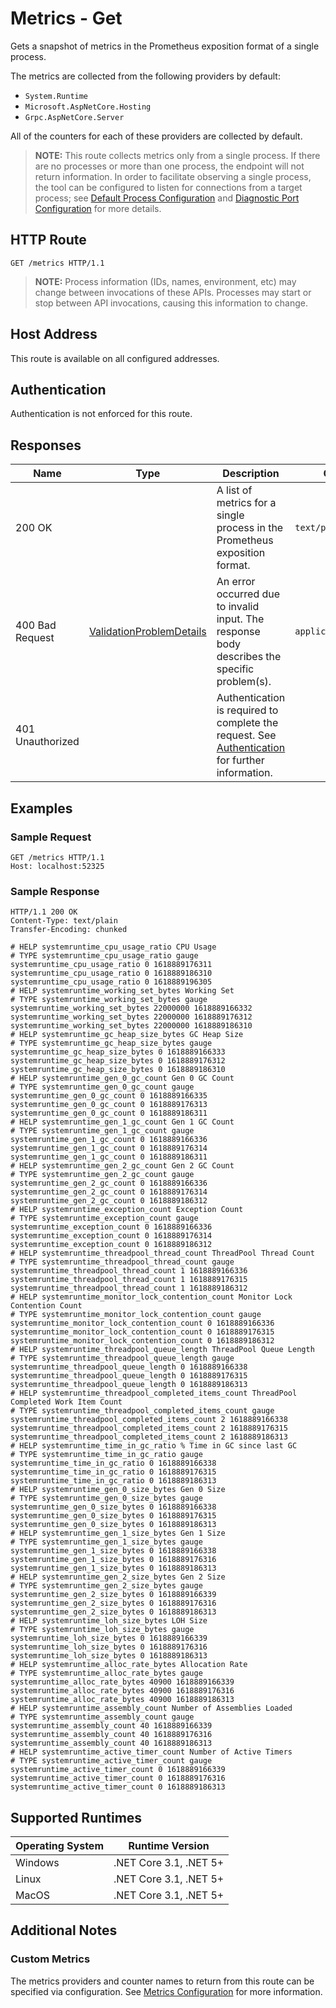 # Metrics - Get

Gets a snapshot of metrics in the Prometheus exposition format of a single process.

The metrics are collected from the following providers by default:
- `System.Runtime`
- `Microsoft.AspNetCore.Hosting`
- `Grpc.AspNetCore.Server`

All of the counters for each of these providers are collected by default.

> **NOTE:** This route collects metrics only from a single process. If there are no processes or more than one process, the endpoint will not return information. In order to facilitate observing a single process, the tool can be configured to listen for connections from a target process; see [Default Process Configuration](<../configuration.md#Default Process Configuration>) and [Diagnostic Port Configuration](<../configuration.md#Diagnostic Port Configuration>) for more details.

## HTTP Route

```http
GET /metrics HTTP/1.1
```

> **NOTE:** Process information (IDs, names, environment, etc) may change between invocations of these APIs. Processes may start or stop between API invocations, causing this information to change.

## Host Address

This route is available on all configured addresses.

## Authentication

Authentication is not enforced for this route.

## Responses

| Name | Type | Description | Content Type |
|---|---|---|---|
| 200 OK | | A list of metrics for a single process in the Prometheus exposition format. | `text/plain` |
| 400 Bad Request | [ValidationProblemDetails](definitions.md#ValidationProblemDetails) | An error occurred due to invalid input. The response body describes the specific problem(s). | `application/problem+json` |
| 401 Unauthorized | | Authentication is required to complete the request. See [Authentication](./../authentication.md) for further information. | |

## Examples

### Sample Request

```http
GET /metrics HTTP/1.1
Host: localhost:52325
```

### Sample Response

```http
HTTP/1.1 200 OK
Content-Type: text/plain
Transfer-Encoding: chunked

# HELP systemruntime_cpu_usage_ratio CPU Usage
# TYPE systemruntime_cpu_usage_ratio gauge
systemruntime_cpu_usage_ratio 0 1618889176311
systemruntime_cpu_usage_ratio 0 1618889186310
systemruntime_cpu_usage_ratio 0 1618889196305
# HELP systemruntime_working_set_bytes Working Set
# TYPE systemruntime_working_set_bytes gauge
systemruntime_working_set_bytes 22000000 1618889166332
systemruntime_working_set_bytes 22000000 1618889176312
systemruntime_working_set_bytes 22000000 1618889186310
# HELP systemruntime_gc_heap_size_bytes GC Heap Size
# TYPE systemruntime_gc_heap_size_bytes gauge
systemruntime_gc_heap_size_bytes 0 1618889166333
systemruntime_gc_heap_size_bytes 0 1618889176312
systemruntime_gc_heap_size_bytes 0 1618889186310
# HELP systemruntime_gen_0_gc_count Gen 0 GC Count
# TYPE systemruntime_gen_0_gc_count gauge
systemruntime_gen_0_gc_count 0 1618889166335
systemruntime_gen_0_gc_count 0 1618889176313
systemruntime_gen_0_gc_count 0 1618889186311
# HELP systemruntime_gen_1_gc_count Gen 1 GC Count
# TYPE systemruntime_gen_1_gc_count gauge
systemruntime_gen_1_gc_count 0 1618889166336
systemruntime_gen_1_gc_count 0 1618889176314
systemruntime_gen_1_gc_count 0 1618889186311
# HELP systemruntime_gen_2_gc_count Gen 2 GC Count
# TYPE systemruntime_gen_2_gc_count gauge
systemruntime_gen_2_gc_count 0 1618889166336
systemruntime_gen_2_gc_count 0 1618889176314
systemruntime_gen_2_gc_count 0 1618889186312
# HELP systemruntime_exception_count Exception Count
# TYPE systemruntime_exception_count gauge
systemruntime_exception_count 0 1618889166336
systemruntime_exception_count 0 1618889176314
systemruntime_exception_count 0 1618889186312
# HELP systemruntime_threadpool_thread_count ThreadPool Thread Count
# TYPE systemruntime_threadpool_thread_count gauge
systemruntime_threadpool_thread_count 1 1618889166336
systemruntime_threadpool_thread_count 1 1618889176315
systemruntime_threadpool_thread_count 1 1618889186312
# HELP systemruntime_monitor_lock_contention_count Monitor Lock Contention Count
# TYPE systemruntime_monitor_lock_contention_count gauge
systemruntime_monitor_lock_contention_count 0 1618889166336
systemruntime_monitor_lock_contention_count 0 1618889176315
systemruntime_monitor_lock_contention_count 0 1618889186312
# HELP systemruntime_threadpool_queue_length ThreadPool Queue Length
# TYPE systemruntime_threadpool_queue_length gauge
systemruntime_threadpool_queue_length 0 1618889166338
systemruntime_threadpool_queue_length 0 1618889176315
systemruntime_threadpool_queue_length 0 1618889186313
# HELP systemruntime_threadpool_completed_items_count ThreadPool Completed Work Item Count
# TYPE systemruntime_threadpool_completed_items_count gauge
systemruntime_threadpool_completed_items_count 2 1618889166338
systemruntime_threadpool_completed_items_count 2 1618889176315
systemruntime_threadpool_completed_items_count 2 1618889186313
# HELP systemruntime_time_in_gc_ratio % Time in GC since last GC
# TYPE systemruntime_time_in_gc_ratio gauge
systemruntime_time_in_gc_ratio 0 1618889166338
systemruntime_time_in_gc_ratio 0 1618889176315
systemruntime_time_in_gc_ratio 0 1618889186313
# HELP systemruntime_gen_0_size_bytes Gen 0 Size
# TYPE systemruntime_gen_0_size_bytes gauge
systemruntime_gen_0_size_bytes 0 1618889166338
systemruntime_gen_0_size_bytes 0 1618889176315
systemruntime_gen_0_size_bytes 0 1618889186313
# HELP systemruntime_gen_1_size_bytes Gen 1 Size
# TYPE systemruntime_gen_1_size_bytes gauge
systemruntime_gen_1_size_bytes 0 1618889166338
systemruntime_gen_1_size_bytes 0 1618889176316
systemruntime_gen_1_size_bytes 0 1618889186313
# HELP systemruntime_gen_2_size_bytes Gen 2 Size
# TYPE systemruntime_gen_2_size_bytes gauge
systemruntime_gen_2_size_bytes 0 1618889166339
systemruntime_gen_2_size_bytes 0 1618889176316
systemruntime_gen_2_size_bytes 0 1618889186313
# HELP systemruntime_loh_size_bytes LOH Size
# TYPE systemruntime_loh_size_bytes gauge
systemruntime_loh_size_bytes 0 1618889166339
systemruntime_loh_size_bytes 0 1618889176316
systemruntime_loh_size_bytes 0 1618889186313
# HELP systemruntime_alloc_rate_bytes Allocation Rate
# TYPE systemruntime_alloc_rate_bytes gauge
systemruntime_alloc_rate_bytes 40900 1618889166339
systemruntime_alloc_rate_bytes 40900 1618889176316
systemruntime_alloc_rate_bytes 40900 1618889186313
# HELP systemruntime_assembly_count Number of Assemblies Loaded
# TYPE systemruntime_assembly_count gauge
systemruntime_assembly_count 40 1618889166339
systemruntime_assembly_count 40 1618889176316
systemruntime_assembly_count 40 1618889186313
# HELP systemruntime_active_timer_count Number of Active Timers
# TYPE systemruntime_active_timer_count gauge
systemruntime_active_timer_count 0 1618889166339
systemruntime_active_timer_count 0 1618889176316
systemruntime_active_timer_count 0 1618889186313
```

## Supported Runtimes

| Operating System | Runtime Version |
|---|---|
| Windows | .NET Core 3.1, .NET 5+ |
| Linux | .NET Core 3.1, .NET 5+ |
| MacOS | .NET Core 3.1, .NET 5+ |

## Additional Notes

### Custom Metrics

The metrics providers and counter names to return from this route can be specified via configuration. See [Metrics Configuration](<../configuration.md#Metrics Configuration>) for more information.